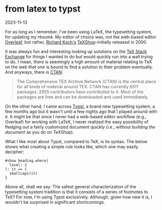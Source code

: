 # from latex to typst

2023-11-13

For as long as I remember, I've been using LaTeX, the typesetting system, for updating my résumé. My editor of choice was, not the web-based editor [Overleaf](https://www.overleaf.com/), but rather, [Richard Koch's](https://pages.uoregon.edu/koch/) [TeXShop](https://pages.uoregon.edu/koch/texshop/)–initially released in 2000.

It was always fun and interesting looking up solutions on the [TeX Stack Exchange](https://tex.stackexchange.com/) for things I wanted to do but would quickly run into a wall trying to do. I mean, there is seemingly a high amount of material relating to TeX on the web that one is bound to find a solution to their problem eventually. And anyways, there is [CTAN](https://www.ctan.org/):

> The Comprehensive TEX Archive Network (CTAN) is the central place for all kinds of material around TEX. CTAN has currently 6511 packages. 2955 contributors have contributed to it. Most of the packages are free and can be downloaded and used immediately.

On the other hand, I came across [Typst](https://typst.app), a brand new typesetting system, a few months ago but it wasn't until a few nights ago that I played around with it. It might be that since I never had a web-based editor workflow (e.g., Overleaf) for working with LaTeX, I never realized the easy possibility of fledging out a fairly customized document quickly (i.e., without _building the document_ as you do on TeXShop).

What I like most about Typst, compared to TeX, is its syntax. The below shows what creating a simple rule looks like, which one may easily decipher:

```typst
#show heading.where(
  level: 2
): it => {
  smallcaps(it)
}
```

Above all, shall we say: The safest general characterization of the typesetting system tradition is that it consists of a series of footnotes to TeX? For now, I'm using Typst exclusively. Although, given how new it is, I wouldn't be surprised in significant shortcomings.
